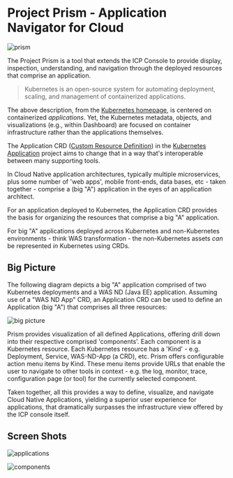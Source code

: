 # Project Prism - Application Navigator for Cloud

![prism](https://github.com/kappnav/design/blob/master/images/prism.png)

The Project Prism is a tool that extends the ICP Console to provide display, inspection, understanding, and navigation through the deployed resources that comprise an application.

> Kubernetes is an open-source system for automating deployment, scaling, and management of containerized applications.

The above description, from the [Kubernetes homepage](https://kubernetes.io/), is centered on containerized _applications_. Yet, the Kubernetes metadata, objects, and visualizations (e.g., within Dashboard) are focused on container infrastructure rather than the applications themselves.

The Application CRD ([Custom Resource Definition](https://kubernetes.io/docs/concepts/api-extension/custom-resources/#customresourcedefinitions)) in the [Kubernetes Application](https://github.com/kubernetes-sigs/application) project aims to change that in a way that's interoperable between many supporting tools.

In Cloud Native application architectures, typically multiple microservices, plus some number of 'web apps', mobile front-ends, data bases, etc - taken together - comprise a (big "A") application in the eyes of an application architect.  

For an application deployed to Kubernetes, the Application CRD provides the basis for organizing the resources that comprise a big "A" application.  

For big "A" applications deployed across Kubernetes and non-Kubernetes environments - think WAS transformation - the non-Kubernetes assets _can_ be represented _in_ Kubernetes using CRDs. 

## Big Picture 

The following diagram depicts a big "A" application comprised of two Kubernetes deployments and a WAS ND (Java EE) application.  Assuming use of a "WAS ND App" CRD, an Application CRD can be used to define an Application (big "A") that comprises all three resources: 

![big picture](https://github.com/kappnav/design/blob/master/images/big-picture.png)

Prism provides visualization of all defined Applications, offering drill down into their respective comprised 'components'.  Each component is a Kubernetes resource.  Each Kubernetes resource has a 'Kind' - e.g. Deployment, Service, WAS-ND-App (a CRD), etc.  Prism offers configurable action menu items by Kind.  These menu items provide URLs that enable the user to navigate to other tools in context - e.g. the log, monitor, trace, configuration page (or tool) for the currently selected component. 

Taken together, all this provides a way to define, visualize, and navigate Cloud Native Applications, yielding a superior user experience for applications, that dramatically surpasses the infrastructure view offered by the ICP console itself. 

## Screen Shots

![applications](https://github.com/kappnav/design/blob/master/images/screen-shot-applications.png)

![components](https://github.com/kappnav/design/blob/master/images/screen-shot-components.png)
